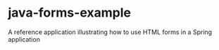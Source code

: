 # java-forms-example
A reference application illustrating how to use HTML forms in a Spring application
